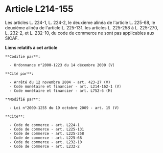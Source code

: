 # Article L214-155

Les articles L. 224-1, L. 224-2, le deuxième alinéa de l'article L. 225-68, le deuxième alinéa de l'article L. 225-131, les
articles L. 225-258 à L. 225-270, L. 232-2, et L. 232-10, du code de commerce ne sont pas applicables aux SICAF.

**Liens relatifs à cet article**

	**Codifié par**:

	  - Ordonnance n°2000-1223 du 14 décembre 2000 (V)

	**Cité par**:

	  - Arrêté du 12 novembre 2004 - art. 423-27 (V)
	  - Code monétaire et financier - art. L214-162-1 (V)
	  - Code monétaire et financier - art. L752-6 (M)

	**Modifié par**:

	  - Loi n°2009-1255 du 19 octobre 2009 - art. 15 (V)

	**Cite**:

	  - Code de commerce - art. L224-1
	  - Code de commerce - art. L225-131
	  - Code de commerce - art. L225-258
	  - Code de commerce - art. L225-68
	  - Code de commerce - art. L232-10
	  - Code de commerce - art. L232-2
